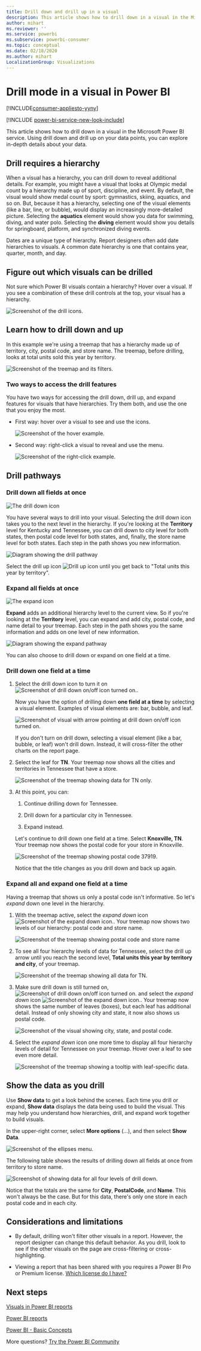 ```yaml
---
title: Drill down and drill up in a visual
description: This article shows how to drill down in a visual in the Microsoft Power BI service.
author: mihart
ms.reviewer: ''
ms.service: powerbi
ms.subservice: powerbi-consumer
ms.topic: conceptual
ms.date: 02/18/2020
ms.author: mihart
LocalizationGroup: Visualizations
---
```

# Drill mode in a visual in Power BI

[!INCLUDE[consumer-appliesto-yyny](../includes/consumer-appliesto-yyny.md)]

[!INCLUDE [power-bi-service-new-look-include](../includes/power-bi-service-new-look-include.md)]

This article shows how to drill down in a visual in the Microsoft Power BI service. Using drill down and drill up on your data points, you can explore in-depth details about your data. 

## Drill requires a hierarchy

When a visual has a hierarchy, you can drill down to reveal additional details. For example, you might have a visual that looks at Olympic medal count by a hierarchy made up of sport, discipline, and event. By default, the visual would show medal count by sport: gymnastics, skiing, aquatics, and so on. But, because it has a hierarchy, selecting one of the visual elements (like a bar, line, or bubble), would display an increasingly more-detailed picture. Selecting the **aquatics** element would show you data for swimming, diving, and water polo.  Selecting the **diving** element would show you details for springboard, platform, and synchronized diving events.

Dates are a unique type of hierarchy.  Report designers often add date hierarchies to visuals. A common date hierarchy is one that contains year, quarter, month, and day. 

## Figure out which visuals can be drilled
Not sure which Power BI visuals contain a hierarchy? Hover over a visual. If you see a combination of these drill controls at the top, your visual has a hierarchy.

![Screenshot of the drill icons.](./media/end-user-drill/power-bi-drill-icons.png)  


## Learn how to drill down and up

In this example we're using a treemap that has a hierarchy made up of territory, city, postal code, and store name. The treemap, before drilling, looks at total units sold this year by territory. 

![Screenshot of the treemap and its filters.](./media/end-user-drill/power-bi-treemaps.png)  


### Two ways to access the drill features

You have two ways for accessing the drill down, drill up, and expand features for visuals that have hierarchies. Try them both, and use the one that you enjoy the most.

- First way: hover over a visual to see and use the icons.  

    ![Screenshot of the hover example.](./media/end-user-drill/power-bi-hover.png)

- Second way: right-click a visual to reveal and use the menu.

    ![Screenshot of the right-click example.](./media/end-user-drill/power-bi-drill-menu.png)



## Drill pathways

### Drill down all fields at once
![The drill down icon](./media/end-user-drill/power-bi-drill-icon3.png)

You have several ways to drill into your visual. Selecting the drill down icon takes you to the next level in the hierarchy. If you're looking at the **Territory** level for Kentucky and Tennessee, you can drill down to city level for both states, then postal code level for both states, and, finally, the store name level for both states. Each step in the path shows you new information.

![Diagram showing the drill pathway](./media/end-user-drill/power-bi-drill-path.png)

Select the drill up icon ![Drill up icon](./media/end-user-drill/power-bi-drill-icon5.png) until you get back to "Total units this year by territory".

### Expand all fields at once
![The expand icon](./media/end-user-drill/power-bi-drill-icon6.png)

**Expand** adds an additional hierarchy level to the current view. So if you're looking at the **Territory** level, you can expand and add city, postal code, and name detail to your treemap. Each step in the path shows you the same information and adds on one level of new information.

![Diagram showing the expand pathway](./media/end-user-drill/power-bi-expand-path.png)

You can also choose to drill down or expand on one field at a time.


### Drill down one field at a time


1. Select the drill down icon to turn it on ![Screenshot of drill down on/off icon turned on.](./media/end-user-drill/power-bi-drill-icon2.png).

    Now you have the option of drilling down **one field at a time** by selecting a visual element. Examples of visual elements are: bar, bubble, and leaf.

    ![Screenshot of visual with arrow pointing at drill down on/off icon turned on.](media/end-user-drill/power-bi-drill-icon-selected.png)

    If you don't turn on drill down, selecting a visual element (like a bar, bubble, or leaf) won't drill down. Instead, it will cross-filter the other charts on the report page.

1. Select the leaf for **TN**. Your treemap now shows all the cities and territories in Tennessee that have a store.

    ![Screenshot of the treemap showing data for TN only.](media/end-user-drill/power-bi-drill-down-one.png)

1. At this point, you can:

    1. Continue drilling down for Tennessee.

    1. Drill down for a particular city in Tennessee.

    1. Expand instead.

    Let's continue to drill down one field at a time.  Select **Knoxville, TN**. Your treemap now shows the postal code for your store in Knoxville.

    ![Screenshot of the treemap showing postal code 37919.](media/end-user-drill/power-bi-drill-two.png)

    Notice that the title changes as you drill down and back up again.

### Expand all and expand one field at a time

Having a treemap that shows us only a postal code isn't informative.  So let's *expand* down one level in the hierarchy.  

1. With the treemap active, select the *expand down* icon ![Screenshot of the expand down icon.](./media/end-user-drill/power-bi-drill-icon6.png). Your treemap now shows two levels of our hierarchy: postal code and store name.

    ![Screenshot of the treemap showing postal code and store name](./media/end-user-drill/power-bi-expand-one.png)

1. To see all four hierarchy levels of data for Tennessee, select the drill up arrow until you reach the second level, **Total units this year by territory and city**, of your treemap.

    ![Screenshot of the treemap showing all data for TN.](media/end-user-drill/power-bi-expand-two.png)

1. Make sure drill down is still turned on, ![Screenshot of drill down on/off icon turned on.](./media/end-user-drill/power-bi-drill-icon2.png) and select the *expand down* icon ![Screenshot of the expand down icon.](./media/end-user-drill/power-bi-drill-icon6.png). Your treemap now shows the same number of leaves (boxes), but each leaf has additional detail. Instead of only showing city and state, it now also shows us postal code.

    ![Screenshot of the visual showing city, state, and postal code.](./media/end-user-drill/power-bi-expand-three.png)

1. Select the *expand down* icon one more time to display all four hierarchy levels of detail for Tennessee on your treemap. Hover over a leaf to see even more detail.

    ![Screenshot of the treemap showing a tooltip with leaf-specific data.](./media/end-user-drill/power-bi-expand-all.png)

## Show the data as you drill
Use **Show data** to get a look behind the scenes. Each time you drill or expand, **Show data** displays the data being used to build the visual. This may help you understand how hierarchies, drill, and expand work together to build visuals. 

In the upper-right corner, select **More options** (...), and then select **Show Data**. 

![Screenshot of the ellipses menu.](./media/end-user-drill/power-bi-ellipses.png)

The following table shows the results of drilling down all fields at once from territory to store name.  


![Screenshot of showing data for all four levels of drill down.](./media/end-user-drill/power-bi-show-data.png)

Notice that the totals are the same for **City**, **PostalCode**, and **Name**. This won't always be the case.  But for this data, there's only one store in each postal code and in each city.  



## Considerations and limitations
- By default, drilling won't filter other visuals in a report. However, the report designer can change this default behavior. As you drill, look to see if the other visuals on the page are cross-filtering or cross-highlighting.

- Viewing a report that has been shared with you requires a Power BI Pro or Premium license. [Which license do I have?](end-user-license.md)


## Next steps

[Visuals in Power BI reports](../visuals/power-bi-report-visualizations.md)

[Power BI reports](end-user-reports.md)

[Power BI - Basic Concepts](end-user-basic-concepts.md)

More questions? [Try the Power BI Community](https://community.powerbi.com/)
